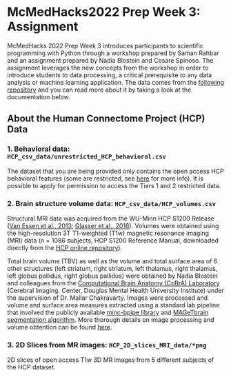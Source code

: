 
# McMedHacks2022 Prep Week 3: Assignment
McMedHacks 2022 Prep Week 3 introduces participants to scientific programming with Python through a workshop prepared by Saman Rahbar and an assignment prepared by Nadia Blostein and Cesare Spinoso. The assignment leverages the new concepts from the workshop in order to introduce students to data processing, a critical  prerequisite to any data analysis or machine learning application. The data comes from the [following repository](https://github.com/NadiaBlostein/Open-Access-HCP-Data.git) and you can read more about it by taking a look at the documentation below.

## About the Human Connectome Project (HCP) Data

### 1. Behavioral data: `HCP_csv_data/unrestricted_HCP_behavioral.csv`

The dataset that you are being provided only contains the open access HCP behavioral features (some are restricted, see [here](https://wiki.humanconnectome.org/display/PublicData/HCP-YA+Data+Dictionary-+Updated+for+the+1200+Subject+Release#HCPYADataDictionaryUpdatedforthe1200SubjectRelease-Instrument:Demographics) for more info). It is possible to apply for permission to access the Tiers 1 and 2 restricted data.

### 2. Brain structure volume data: `HCP_csv_data/HCP_volumes.csv`

Structural MRI data was acquired from the WU-Minn HCP S1200 Release ([Van Essen et al., 2013](https://pubmed.ncbi.nlm.nih.gov/23684880/); [Glasser et al., 2016](https://pubmed.ncbi.nlm.nih.gov/27571196/)). Volumes were obtained using the high-resolution 3T T1-weighted (T1w) magnetic resonance imaging (MRI) data (n = 1086 subjects, HCP S1200 Reference Manual, downloaded directly from the [HCP online repository](https://db.humanconnectome.org/data/projects/HCP_1200)).

Total brain volume (TBV) as well as the volume and total surface area of 6 other structures (left striatum, right striatum, left thalamus, right thalamus, left globus pallidus, right globus pallidus) were obtained by Nadia Blostein and colleagues from the [Computational Brain Anatomy (CoBrA) Laboratory](https://cobralab.ca/) (Cerebral Imaging. Center, Douglas Mental Health University Institute) under the supervision of Dr. Mallar Chakravarty. Images were processed and volume and surface area measures extracted using a standard lab pipeline that involved the publicly available [minc-bpipe library](https://github.com/CoBrALab/minc-bpipe-library) and [MAGeTbrain segmentation algorithm](https://github.com/CobraLab/MAGeTbrain). More thorough details on image processing and volume obtention can be found [here](https://www.biorxiv.org/content/10.1101/2022.04.11.487874v1).

### 3. 2D Slices from MR images: `HCP_2D_slices_MRI_data/*png`

2D slices of open access T1w 3D MR images from 5 different subjects of the HCP dataset.

